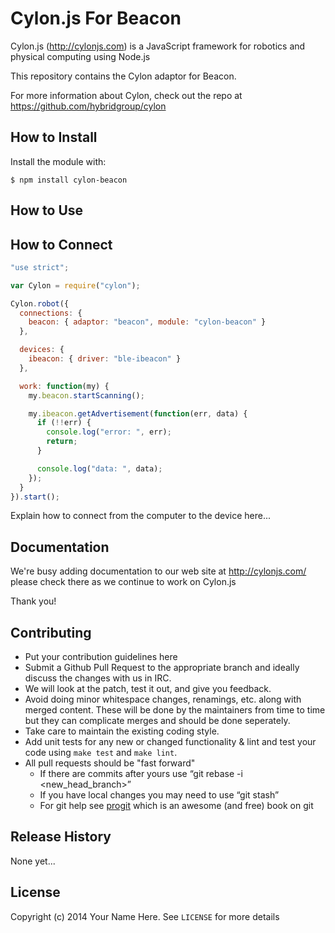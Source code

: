 # Cylon.js For Beacon

Cylon.js (http://cylonjs.com) is a JavaScript framework for robotics and
physical computing using Node.js

This repository contains the Cylon adaptor for Beacon.

For more information about Cylon, check out the repo at
https://github.com/hybridgroup/cylon

## How to Install

Install the module with:

    $ npm install cylon-beacon

## How to Use

## How to Connect

```javascript
"use strict";

var Cylon = require("cylon");

Cylon.robot({
  connections: {
    beacon: { adaptor: "beacon", module: "cylon-beacon" }
  },

  devices: {
    ibeacon: { driver: "ble-ibeacon" }
  },

  work: function(my) {
    my.beacon.startScanning();

    my.ibeacon.getAdvertisement(function(err, data) {
      if (!!err) {
        console.log("error: ", err);
        return;
      }

      console.log("data: ", data);
    });
  }
}).start();

```

Explain how to connect from the computer to the device here...

## Documentation

We're busy adding documentation to our web site at http://cylonjs.com/ please check there as we continue to work on Cylon.js

Thank you!

## Contributing

* Put your contribution guidelines here
* Submit a Github Pull Request to the appropriate branch and ideally discuss the changes with us in IRC.
* We will look at the patch, test it out, and give you feedback.
* Avoid doing minor whitespace changes, renamings, etc. along with merged content. These will be done by the maintainers from time to time but they can complicate merges and should be done seperately.
* Take care to maintain the existing coding style.
* Add unit tests for any new or changed functionality & lint and test your code using `make test` and `make lint`.
* All pull requests should be "fast forward"
  * If there are commits after yours use “git rebase -i <new_head_branch>”
  * If you have local changes you may need to use “git stash”
  * For git help see [progit](http://git-scm.com/book) which is an awesome (and free) book on git

## Release History

None yet...

## License

Copyright (c) 2014 Your Name Here. See `LICENSE` for more details
